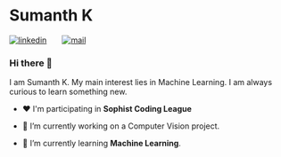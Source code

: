 # Sumanth K

[![linkedin](https://github.com/arpit-dwivedi/arpit-dwivedi.github.io/blob/master/assets/img/Webp.net-resizeimage.png)](https://www.linkedin.com/in/sumanthk2905/)&nbsp;&nbsp;&nbsp;&nbsp;&nbsp;&nbsp;&nbsp;[![mail](https://github.com/arpit-dwivedi/arpit-dwivedi/blob/master/m1.png)](mailto:sumanthsubramanya@gmail.com)

### Hi there 👋

I am Sumanth K. My main interest lies in Machine Learning. I am always curious to learn something new.


- ❤️ I'm participating in **Sophist Coding League**

- 🔭 I’m currently working on a Computer Vision project.

- 🌱 I’m currently learning **Machine Learning**.

 

